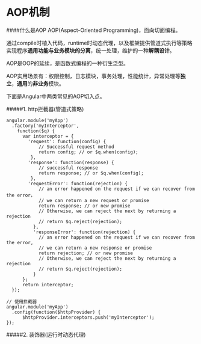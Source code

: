 # AOP机制

####什么是AOP
AOP(Aspect-Oriented Programming)，面向切面编程。

通过compile时植入代码，runtime时动态代理，以及框架提供管道式执行等策略实现程序**通用功能与业务模块的分离**，统一处理，维护的一种**解耦设计**。

AOP是OOP的延续，是函数式编程的一种衍生泛型。

AOP实用场景有：权限控制，日志模块，事务处理，性能统计，异常处理等**独立**，**通用**的**非业务**模块。

下面是Angular中两类常见的AOP切入点。

#####1. http拦截器(管道式策略)

    angular.module('myApp')
      .factory('myInterceptor',
        function($q) {
          var interceptor = {
            'request': function(config) {
                // Successful request method
                return config; // or $q.when(config);
             },
            'response': function(response) {
                // successful response
                return response; // or $q.when(config);
             },
            'requestError': function(rejection) {
                // an error happened on the request if we can recover from the error，
                // we can return a new request or promise
                return response; // or new promise
                // Otherwise, we can reject the next by returning a rejection
                // return $q.reject(rejection);
              },
              'responseError': function(rejection) {
                // an error happened on the request if we can recover from the error,
                // we can return a new response or promise
                return rejection; // or new promise
                // Otherwise, we can reject the next by returning a rejection
                // return $q.reject(rejection);
              }
          };
          return interceptor;
      });

    // 使用拦截器
    angular.module('myApp')
      .config(function($httpProvider) {
          $httpProvider.interceptors.push('myInterceptor');
    });
#####2. 装饰器(运行时动态代理)